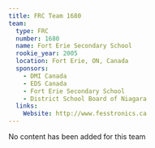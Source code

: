 ```yaml
---
title: FRC Team 1680
team:
  type: FRC
  number: 1680
  name: Fort Erie Secondary School
  rookie_year: 2005
  location: Fort Erie, ON, Canada
  sponsors:
    - DMI Canada
    - EDS Canada
    - Fort Erie Secondary School
    - District School Board of Niagara
  links:
    Website: http://www.fesstronics.ca
---
```

No content has been added for this team